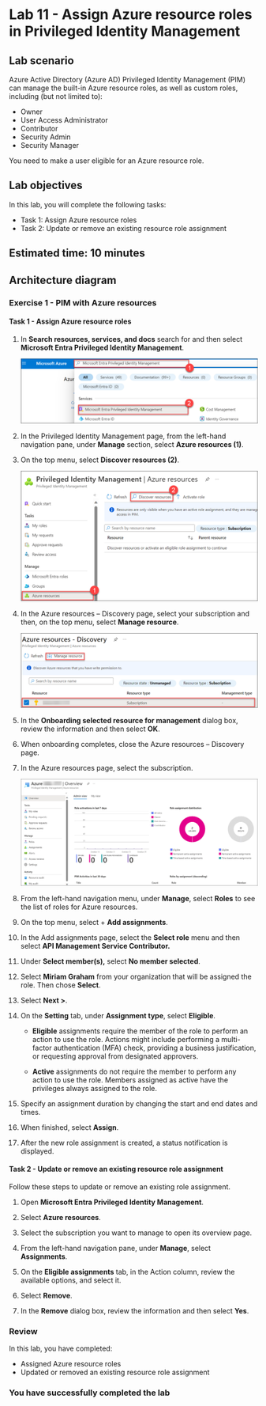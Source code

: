 # Lab 11 - Assign Azure resource roles in Privileged Identity Management

## Lab scenario

Azure Active Directory (Azure AD) Privileged Identity Management (PIM) can manage the built-in Azure resource roles, as well as custom roles, including (but not limited to):

- Owner
- User Access Administrator
- Contributor
- Security Admin
- Security Manager

You need to make a user eligible for an Azure resource role.

## Lab objectives
In this lab, you will complete the following tasks:

+ Task 1: Assign Azure resource roles
+ Task 2: Update or remove an existing resource role assignment

## Estimated time: 10 minutes

## Architecture diagram

### Exercise 1 - PIM with Azure resources

#### Task 1 - Assign Azure resource roles

1. In **Search resources, services, and docs** search for and then select **Microsoft Entra Privileged Identity Management**.

   ![Screen image displaying the Azure resources discovery page with the subscription and manage resource highlighted](./media/MEP.png)

1. In the Privileged Identity Management page, from the left-hand navigation pane, under **Manage** section, select **Azure resources (1)**.

1. On the top menu, select **Discover resources (2)**.

   ![Screen image displaying the Azure resources discovery page with the subscription and manage resource highlighted](./media/PIM(1).png)

1. In the Azure resources – Discovery page, select your subscription and then, on the top menu, select **Manage resource**.

   ![Screen image displaying the Azure resources discovery page with the subscription and manage resource highlighted](./media/manageresources(1).png)

1. In the **Onboarding selected resource for management** dialog box, review the information and then select **OK**.

1. When onboarding completes, close the Azure resources – Discovery page.

1. In the Azure resources page, select the subscription.

   ![Screen image displaying the Azure resources discovery page with the subscription and manage resource highlighted](./media/subscriptions.png)

1. From the left-hand navigation menu, under **Manage**, select **Roles** to see the list of roles for Azure resources.

1. On the top menu, select + **Add assignments**.

1. In the Add assignments page, select the **Select role** menu and then select **API Management Service Contributor.**

1. Under **Select member(s),** select **No member selected**.

1. Select **Miriam Graham** from your organization that will be assigned the role. Then chose **Select**.

1. Select **Next >**.

1. On the **Setting** tab, under **Assignment type**, select **Eligible**.

   - **Eligible** assignments require the member of the role to perform an action to use the role. Actions might include performing a multi-factor authentication (MFA) check, providing a business justification, or requesting approval from designated approvers.

   - **Active** assignments do not require the member to perform any action to use the role. Members assigned as active have the privileges always assigned to the role.

1. Specify an assignment duration by changing the start and end dates and times.

1. When finished, select **Assign**.

1. After the new role assignment is created, a status notification is displayed.

#### Task 2 - Update or remove an existing resource role assignment

Follow these steps to update or remove an existing role assignment.

1. Open **Microsoft Entra Privileged Identity Management**.

2. Select **Azure resources**.

3. Select the subscription you want to manage to open its overview page.

4. From the left-hand navigation pane, under **Manage**, select **Assignments**.

5. On the **Eligible assignments** tab, in the Action column, review the available options, and select it.

6. Select **Remove**.

7. In the **Remove** dialog box, review the information and then select **Yes**.

### Review
In this lab, you have completed:
- Assigned Azure resource roles
- Updated or removed an existing resource role assignment

### You have successfully completed the lab
